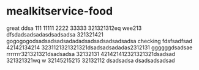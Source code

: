 # mealkitservice-food
great
ddsa
111
11111
2222
33333
321321312eq  wee213
dfsdadsadsadasdsadsadsa
321321421
gogogogodsadsadsadsadadadsadsadsadsadsadsa
checking
fdsfsadfsad
42142134214
3231121321321321dsadsadsadadas2312131
ggggggdsadsae
rrrrrrr321321321dsadsadsa
32132131
421421412321321321dsadsad
321321321wq  w
32145215215
32132112
dsadsadsa
dsadsadsadsad
